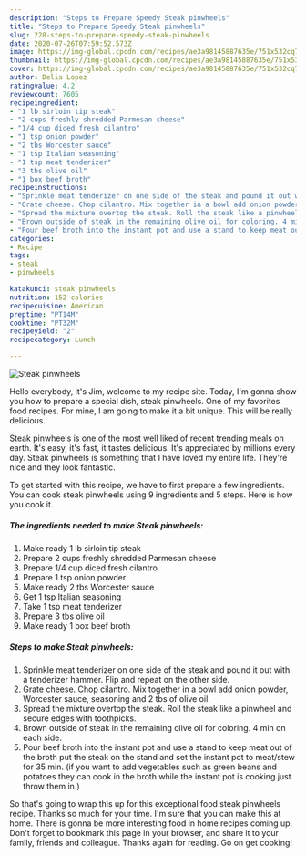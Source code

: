 ```yaml
---
description: "Steps to Prepare Speedy Steak pinwheels"
title: "Steps to Prepare Speedy Steak pinwheels"
slug: 228-steps-to-prepare-speedy-steak-pinwheels
date: 2020-07-26T07:59:52.573Z
image: https://img-global.cpcdn.com/recipes/ae3a98145887635e/751x532cq70/steak-pinwheels-recipe-main-photo.jpg
thumbnail: https://img-global.cpcdn.com/recipes/ae3a98145887635e/751x532cq70/steak-pinwheels-recipe-main-photo.jpg
cover: https://img-global.cpcdn.com/recipes/ae3a98145887635e/751x532cq70/steak-pinwheels-recipe-main-photo.jpg
author: Delia Lopez
ratingvalue: 4.2
reviewcount: 7605
recipeingredient:
- "1 lb sirloin tip steak"
- "2 cups freshly shredded Parmesan cheese"
- "1/4 cup diced fresh cilantro"
- "1 tsp onion powder"
- "2 tbs Worcester sauce"
- "1 tsp Italian seasoning"
- "1 tsp meat tenderizer"
- "3 tbs olive oil"
- "1 box beef broth"
recipeinstructions:
- "Sprinkle meat tenderizer on one side of the steak and pound it out with a tenderizer hammer. Flip and repeat on the other side."
- "Grate cheese. Chop cilantro. Mix together in a bowl add onion powder, Worcester sauce, seasoning and 2 tbs of olive oil."
- "Spread the mixture overtop the steak. Roll the steak like a pinwheel and secure edges with toothpicks."
- "Brown outside of steak in the remaining olive oil for coloring. 4 min on each side."
- "Pour beef broth into the instant pot and use a stand to keep meat out of the broth put the steak on the stand and set the instant pot to meat/stew for 35 min. (if you want to add vegetables such as green beans and potatoes they can cook in the broth while the instant pot is cooking just throw them in.)"
categories:
- Recipe
tags:
- steak
- pinwheels

katakunci: steak pinwheels 
nutrition: 152 calories
recipecuisine: American
preptime: "PT14M"
cooktime: "PT32M"
recipeyield: "2"
recipecategory: Lunch

---
```



![Steak pinwheels](https://img-global.cpcdn.com/recipes/ae3a98145887635e/751x532cq70/steak-pinwheels-recipe-main-photo.jpg)

Hello everybody, it's Jim, welcome to my recipe site. Today, I'm gonna show you how to prepare a special dish, steak pinwheels. One of my favorites food recipes. For mine, I am going to make it a bit unique. This will be really delicious.

Steak pinwheels is one of the most well liked of recent trending meals on earth. It's easy, it's fast, it tastes delicious. It's appreciated by millions every day. Steak pinwheels is something that I have loved my entire life. They're nice and they look fantastic.




To get started with this recipe, we have to first prepare a few ingredients. You can cook steak pinwheels using 9 ingredients and 5 steps. Here is how you cook it.

<!--inarticleads1-->

##### The ingredients needed to make Steak pinwheels:

1. Make ready 1 lb sirloin tip steak
1. Prepare 2 cups freshly shredded Parmesan cheese
1. Prepare 1/4 cup diced fresh cilantro
1. Prepare 1 tsp onion powder
1. Make ready 2 tbs Worcester sauce
1. Get 1 tsp Italian seasoning
1. Take 1 tsp meat tenderizer
1. Prepare 3 tbs olive oil
1. Make ready 1 box beef broth




<!--inarticleads2-->

##### Steps to make Steak pinwheels:

1. Sprinkle meat tenderizer on one side of the steak and pound it out with a tenderizer hammer. Flip and repeat on the other side.
1. Grate cheese. Chop cilantro. Mix together in a bowl add onion powder, Worcester sauce, seasoning and 2 tbs of olive oil.
1. Spread the mixture overtop the steak. Roll the steak like a pinwheel and secure edges with toothpicks.
1. Brown outside of steak in the remaining olive oil for coloring. 4 min on each side.
1. Pour beef broth into the instant pot and use a stand to keep meat out of the broth put the steak on the stand and set the instant pot to meat/stew for 35 min. (if you want to add vegetables such as green beans and potatoes they can cook in the broth while the instant pot is cooking just throw them in.)




So that's going to wrap this up for this exceptional food steak pinwheels recipe. Thanks so much for your time. I'm sure that you can make this at home. There is gonna be more interesting food in home recipes coming up. Don't forget to bookmark this page in your browser, and share it to your family, friends and colleague. Thanks again for reading. Go on get cooking!
